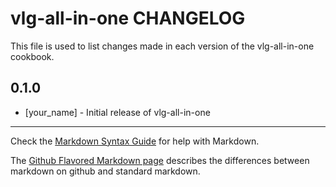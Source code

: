 vlg-all-in-one CHANGELOG
==========================

This file is used to list changes made in each version of the vlg-all-in-one cookbook.

0.1.0
-----
- [your_name] - Initial release of vlg-all-in-one

- - -
Check the [Markdown Syntax Guide](http://daringfireball.net/projects/markdown/syntax) for help with Markdown.

The [Github Flavored Markdown page](http://github.github.com/github-flavored-markdown/) describes the differences between markdown on github and standard markdown.
